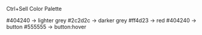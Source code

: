 Ctrl+Sell Color Palette

#404240 -> lighter grey
#2c2d2c -> darker grey
#ff4d23 -> red
#404240 -> button
#555555 -> button:hover

